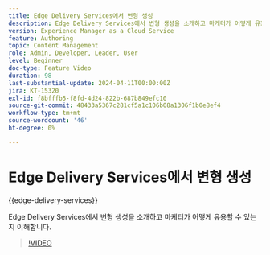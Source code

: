 ```yaml
---
title: Edge Delivery Services에서 변형 생성
description: Edge Delivery Services에서 변형 생성을 소개하고 마케터가 어떻게 유용할 수 있는지 이해합니다.
version: Experience Manager as a Cloud Service
feature: Authoring
topic: Content Management
role: Admin, Developer, Leader, User
level: Beginner
doc-type: Feature Video
duration: 98
last-substantial-update: 2024-04-11T00:00:00Z
jira: KT-15320
exl-id: f8bfffb5-f8fd-4d24-822b-687b849efc10
source-git-commit: 48433a5367c281cf5a1c106b08a1306f1b0e8ef4
workflow-type: tm+mt
source-wordcount: '46'
ht-degree: 0%

---
```


# Edge Delivery Services에서 변형 생성

{{edge-delivery-services}}

Edge Delivery Services에서 변형 생성을 소개하고 마케터가 어떻게 유용할 수 있는지 이해합니다.

>[!VIDEO](https://video.tv.adobe.com/v/3428304/?learn=on)
